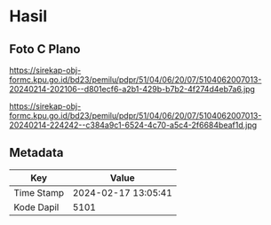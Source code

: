 # Hasil

## Foto C Plano

https://sirekap-obj-formc.kpu.go.id/bd23/pemilu/pdpr/51/04/06/20/07/5104062007013-20240214-202106--d801ecf6-a2b1-429b-b7b2-4f274d4eb7a6.jpg

https://sirekap-obj-formc.kpu.go.id/bd23/pemilu/pdpr/51/04/06/20/07/5104062007013-20240214-224242--c384a9c1-6524-4c70-a5c4-2f6684beaf1d.jpg


## Metadata

| Key        | Value               |
| ---------- | ------------------- |
| Time Stamp | 2024-02-17 13:05:41 |
| Kode Dapil | 5101                |



